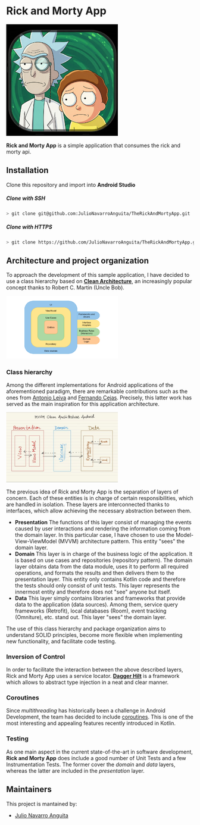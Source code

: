 # Rick and Morty App

<img src="docs/images/rickAndMorty.jpeg" alt="Rick and Morty App" width="300" height="300">


**Rick and Morty App** is a simple application that consumes the rick and morty api.


## Installation
Clone this repository and import into **Android Studio**

##### Clone with SSH
```bash
> git clone git@github.com:JulioNavarroAnguita/TheRickAndMortyApp.git
```

##### Clone with HTTPS
```bash
> git clone https://github.com/JulioNavarroAnguita/TheRickAndMortyApp.git
```

## Architecture and project organization
To approach the development of this sample application, I have decided to use a class hierarchy based on [**Clean Architecture**](https://blog.cleancoder.com/uncle-bob/2012/08/13/the-clean-architecture.html), an increasingly popular concept thanks to Robert C. Martin (Uncle Bob).

<img src="docs/images/clean-architecture.png" width="300">

### Class hierarchy
Among the different implementations for Android applications of the aforementioned paradigm, there are remarkable contributions such as the ones from [Antonio Leiva](https://antonioleiva.com/clean-architecture-android/) and [Fernando Cejas](https://fernandocejas.com/2014/09/03/architecting-android-the-clean-way/). Precisely, this latter work has served as the main inspiration for this application architecture.

<img src="docs/images/mvvm-clean-architecture-android.jpeg" width="300">

The previous idea of ​​Rick and Morty App is the separation of layers of concern. Each of these entities is in charge of certain responsibilities, which are handled in isolation. These layers are interconnected thanks to interfaces, which allow achieving the necessary abstraction between them.

* **Presentation**
The functions of this layer consist of managing the events caused by user interactions and rendering the information coming from the domain layer. In this particular case, I have chosen to use the Model-View-ViewModel (MVVM) architecture pattern. This entity "sees" the domain layer.
* **Domain**
This layer is in charge of the business logic of the application. It is based on use cases and repositories (repository pattern). The domain layer obtains data from the data module, uses it to perform all required operations, and formats the results and then delivers them to the presentation layer. This entity only contains Kotlin code and therefore the tests should only consist of unit tests. This layer represents the innermost entity and therefore does not "see" anyone but itself.
* **Data**
This layer simply contains libraries and frameworks that provide data to the application (data sources). Among them, service query frameworks (Retrofit), local databases (Room), event tracking (Omniture), etc. stand out. This layer "sees" the domain layer.

The use of this class hierarchy and package organization aims to understand SOLID principles, become more flexible when implementing new functionality, and facilitate code testing.
 
### Inversion of Control
In order to facilitate the interaction between the above described layers, Rick and Morty App uses a service locator. **[Dagger Hilt](https://dagger.dev/hilt/)** is a framework which allows to abstract type injection in a neat and clear manner. 

### Coroutines
Since _multithreading_ has historically been a challenge in Android Development, the team has decided to include [coroutines](https://codelabs.developers.google.com/codelabs/kotlin-coroutines/#0). This is one of the most interesting and appealing features recently introduced in Kotlin.


### Testing

As one main aspect in the current state-of-the-art in software development, **Rick and Morty App** does include a good number of Unit Tests and a few Instrumentation Tests. The former cover the *domain* and *data* layers, whereas the latter are included in the *presentation* layer.

## Maintainers
This project is mantained by:
* [Julio Navarro Anguita](https://github.com/JulioNavarroAnguita)
